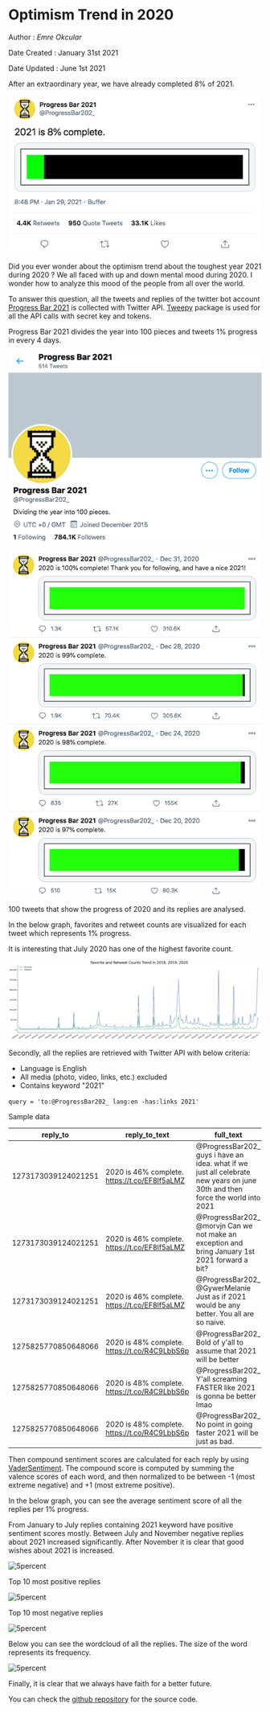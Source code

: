# Optimism Trend in 2020

Author : *Emre Okcular*

Date Created : January 31st 2021

Date Updated : June 1st 2021

After an extraordinary year, we have already completed 8% of 2021.

![5percent](/resources/5percent_progress_bar.png)

Did you ever wonder about the optimism trend about the toughest year 2021 during 2020 ? We all faced with up and down mental mood during 2020. I wonder how to analyze this mood of the people from all over the world.

To answer this question, all the tweets and replies of the twitter bot account [Progress Bar 2021](https://twitter.com/ProgressBar202_) is collected with Twitter API. [Tweepy](https://www.tweepy.org/) package is used for all the API calls with secret key and tokens.

Progress Bar 2021 divides the year into 100 pieces and tweets 1% progress in every 4 days.

![5percent](/resources/profile.png)

![5percent](/resources/timeline.png)

100 tweets that show the progress of 2020 and its replies are analysed.

In the below graph, favorites and retweet counts are visualized for each tweet which represents 1% progress.

It is interesting that July 2020 has one of the highest favorite count.

![5percent](/resources/trend.png)

Secondly, all the replies are retrieved with Twitter API with below criteria:
* Language is English
* All media (photo, video, links, etc.) excluded
* Contains keyword "2021"

```query = 'to:@ProgressBar202_ lang:en -has:links 2021'```

Sample data

|reply_to           |reply_to_text                                |full_text                                                                                                                    |user_location|user_lang|id                 |date               |
|-------------------|---------------------------------------------|-----------------------------------------------------------------------------------------------------------------------------|-------------|---------|-------------------|-------------------|
|1273173039124021251|2020 is 46% complete. https://t.co/EF8lf5aLMZ|@ProgressBar202_ guys i have an idea. what if we just all celebrate new years on june 30th and then force the world into 2021|UTC 0 / GMT  |         |1273222279007211521|2020-06-17 11:53:41|
|1273173039124021251|2020 is 46% complete. https://t.co/EF8lf5aLMZ|@ProgressBar202_ @morvjn Can we not make an exception and bring January 1st 2021 forward a bit?                              |درب التبانة  |         |1273213382146088962|2020-06-17 11:18:20|
|1273173039124021251|2020 is 46% complete. https://t.co/EF8lf5aLMZ|@ProgressBar202_ @GywerMelanie Just as if 2021 would be any better. You all are so naive.                                    |Wien         |         |1273205576445689856|2020-06-17 10:47:19|
|1275825770850648066|2020 is 48% complete. https://t.co/R4C9LbbS6p|@ProgressBar202_ Bold of y'all to assume that 2021 will be better                                                            |             |         |1276031307953385474|2020-06-25 05:55:45|
|1275825770850648066|2020 is 48% complete. https://t.co/R4C9LbbS6p|@ProgressBar202_ Y'all screaming FASTER like 2021 is gonna be better lmao                                                    |             |         |1275826456329768961|2020-06-24 16:21:45|
|1275825770850648066|2020 is 48% complete. https://t.co/R4C9LbbS6p|@ProgressBar202_ No point in going faster 2021 will be just as bad.                                                          |             |         |1275826316659568642|2020-06-24 16:21:12|


Then compound sentiment scores are calculated for each reply by using [VaderSentiment](https://github.com/cjhutto/vaderSentiment). The compound score is computed by summing the valence scores of each word, and then normalized to be between -1 (most extreme negative) and +1 (most extreme positive).

In the below graph, you can see the average sentiment score of all the replies per 1% progress.

From January to July replies containing 2021 keyword have positive sentiment scores mostly. Between July and November negative replies about 2021 increased significantly. After November it is clear that good wishes about 2021 is increased.

![5percent](/resources/sentiment.png)

Top 10 most positive replies

![5percent](/resources/positives.png)

Top 10 most negative replies

![5percent](/resources/negatives.png)

Below you can see the wordcloud of all the replies. The size of the word represents its frequency.

![5percent](/resources/wordcloud.png)

Finally, it is clear that we always have faith for a better future. 

You can check the [github repository](https://github.com/emreokcular/optimism-in-2020) for the source code.